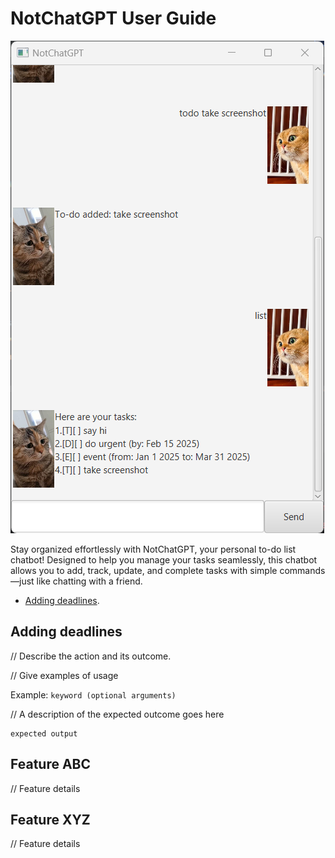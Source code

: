 # NotChatGPT User Guide

![NotChatGPT representative screenshot](Ui.png)

Stay organized effortlessly with NotChatGPT, your personal to-do list chatbot! Designed to help you manage your tasks seamlessly, this chatbot allows you to add, track, update, and complete tasks with simple commands—just like chatting with a friend.

- [Adding deadlines](#adding-deadlines).

## Adding deadlines

// Describe the action and its outcome.

// Give examples of usage

Example: `keyword (optional arguments)`

// A description of the expected outcome goes here

```
expected output
```

## Feature ABC

// Feature details


## Feature XYZ

// Feature details